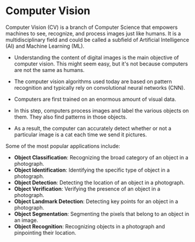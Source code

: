 # Computer Vision

Computer Vision (CV) is a branch of Computer Science that empowers machines to see, recognize, and process images just like humans. It is a multidisciplinary field and could be called a subfield of Artificial Intelligence (AI) and Machine Learning (ML).

- Understanding the content of digital images is the main objective of computer vision. This might seem easy, but it's not because computers are not the same as humans. 

- The computer vision algorithms used today are based on pattern recognition and typically rely on convolutional neural networks (CNN). 
- Computers are first trained on an enormous amount of visual data. 
- In this step, computers process images and label the various objects on them. They also find patterns in those objects. 
- As a result, the computer can accurately detect whether or not a particular image is a cat each time we send it pictures.

Some of the most popular applications include:

- **Object Classification**: Recognizing the broad category of an object in a photograph.
- **Object Identification**: Identifying the specific type of object in a photograph.
- **Object Detection**: Detecting the location of an object in a photograph.
- **Object Verification**: Verifying the presence of an object in a photograph.
- **Object Landmark Detection**: Detecting key points for an object in a photograph.
- **Object Segmentation**: Segmenting the pixels that belong to an object in an image.
- **Object Recognition**: Recognizing objects in a photograph and pinpointing their location.
